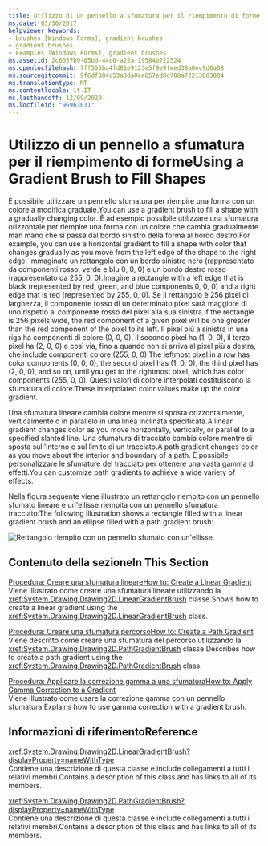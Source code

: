 ```yaml
---
title: Utilizzo di un pennello a sfumatura per il riempimento di forme
ms.date: 03/30/2017
helpviewer_keywords:
- brushes [Windows Forms], gradient brushes
- gradient brushes
- examples [Windows Forms], gradient brushes
ms.assetid: 2c6037b9-05bd-44c0-a22a-19584b722524
ms.openlocfilehash: 7ff555ba4fd81e9123e5f9e9feed38a0ec9d0a08
ms.sourcegitcommit: 9f6df084c53a3da0ea657ed0d708a72213683084
ms.translationtype: MT
ms.contentlocale: it-IT
ms.lasthandoff: 12/09/2020
ms.locfileid: "96963031"
---
```

# <a name="using-a-gradient-brush-to-fill-shapes"></a><span data-ttu-id="dfad7-102">Utilizzo di un pennello a sfumatura per il riempimento di forme</span><span class="sxs-lookup"><span data-stu-id="dfad7-102">Using a Gradient Brush to Fill Shapes</span></span>
<span data-ttu-id="dfad7-103">È possibile utilizzare un pennello sfumatura per riempire una forma con un colore a modifica graduale.</span><span class="sxs-lookup"><span data-stu-id="dfad7-103">You can use a gradient brush to fill a shape with a gradually changing color.</span></span> <span data-ttu-id="dfad7-104">È ad esempio possibile utilizzare una sfumatura orizzontale per riempire una forma con un colore che cambia gradualmente man mano che si passa dal bordo sinistro della forma al bordo destro.</span><span class="sxs-lookup"><span data-stu-id="dfad7-104">For example, you can use a horizontal gradient to fill a shape with color that changes gradually as you move from the left edge of the shape to the right edge.</span></span> <span data-ttu-id="dfad7-105">Immaginate un rettangolo con un bordo sinistro nero (rappresentato da componenti rosso, verde e blu 0, 0, 0) e un bordo destro rosso (rappresentato da 255, 0, 0).</span><span class="sxs-lookup"><span data-stu-id="dfad7-105">Imagine a rectangle with a left edge that is black (represented by red, green, and blue components 0, 0, 0) and a right edge that is red (represented by 255, 0, 0).</span></span> <span data-ttu-id="dfad7-106">Se il rettangolo è 256 pixel di larghezza, il componente rosso di un determinato pixel sarà maggiore di uno rispetto al componente rosso del pixel alla sua sinistra.</span><span class="sxs-lookup"><span data-stu-id="dfad7-106">If the rectangle is 256 pixels wide, the red component of a given pixel will be one greater than the red component of the pixel to its left.</span></span> <span data-ttu-id="dfad7-107">Il pixel più a sinistra in una riga ha componenti di colore (0, 0, 0), il secondo pixel ha (1, 0, 0), il terzo pixel ha (2, 0, 0) e così via, fino a quando non si arriva al pixel più a destra, che include componenti colore (255, 0, 0).</span><span class="sxs-lookup"><span data-stu-id="dfad7-107">The leftmost pixel in a row has color components (0, 0, 0), the second pixel has (1, 0, 0), the third pixel has (2, 0, 0), and so on, until you get to the rightmost pixel, which has color components (255, 0, 0).</span></span> <span data-ttu-id="dfad7-108">Questi valori di colore interpolati costituiscono la sfumatura di colore.</span><span class="sxs-lookup"><span data-stu-id="dfad7-108">These interpolated color values make up the color gradient.</span></span>  
  
 <span data-ttu-id="dfad7-109">Una sfumatura lineare cambia colore mentre si sposta orizzontalmente, verticalmente o in parallelo in una linea inclinata specificata.</span><span class="sxs-lookup"><span data-stu-id="dfad7-109">A linear gradient changes color as you move horizontally, vertically, or parallel to a specified slanted line.</span></span> <span data-ttu-id="dfad7-110">Una sfumatura di tracciato cambia colore mentre si sposta sull'interno e sul limite di un tracciato.</span><span class="sxs-lookup"><span data-stu-id="dfad7-110">A path gradient changes color as you move about the interior and boundary of a path.</span></span> <span data-ttu-id="dfad7-111">È possibile personalizzare le sfumature del tracciato per ottenere una vasta gamma di effetti.</span><span class="sxs-lookup"><span data-stu-id="dfad7-111">You can customize path gradients to achieve a wide variety of effects.</span></span>  
  
 <span data-ttu-id="dfad7-112">Nella figura seguente viene illustrato un rettangolo riempito con un pennello sfumato lineare e un'ellisse riempita con un pennello sfumatura tracciato:</span><span class="sxs-lookup"><span data-stu-id="dfad7-112">The following illustration shows a rectangle filled with a linear gradient brush and an ellipse filled with a path gradient brush:</span></span>  
  
 ![Rettangolo riempito con un pennello sfumato con un'ellisse.](./media/using-a-gradient-brush-to-fill-shapes/rectangle-ellipse-gradient-brush.png)  
  
## <a name="in-this-section"></a><span data-ttu-id="dfad7-114">Contenuto della sezione</span><span class="sxs-lookup"><span data-stu-id="dfad7-114">In This Section</span></span>  
 [<span data-ttu-id="dfad7-115">Procedura: Creare una sfumatura lineare</span><span class="sxs-lookup"><span data-stu-id="dfad7-115">How to: Create a Linear Gradient</span></span>](how-to-create-a-linear-gradient.md)  
 <span data-ttu-id="dfad7-116">Viene illustrato come creare una sfumatura lineare utilizzando la <xref:System.Drawing.Drawing2D.LinearGradientBrush> classe.</span><span class="sxs-lookup"><span data-stu-id="dfad7-116">Shows how to create a linear gradient using the <xref:System.Drawing.Drawing2D.LinearGradientBrush> class.</span></span>  
  
 [<span data-ttu-id="dfad7-117">Procedura: Creare una sfumatura percorso</span><span class="sxs-lookup"><span data-stu-id="dfad7-117">How to: Create a Path Gradient</span></span>](how-to-create-a-path-gradient.md)  
 <span data-ttu-id="dfad7-118">Viene descritto come creare una sfumatura del percorso utilizzando la <xref:System.Drawing.Drawing2D.PathGradientBrush> classe.</span><span class="sxs-lookup"><span data-stu-id="dfad7-118">Describes how to create a path gradient using the <xref:System.Drawing.Drawing2D.PathGradientBrush> class.</span></span>  
  
 [<span data-ttu-id="dfad7-119">Procedura: Applicare la correzione gamma a una sfumatura</span><span class="sxs-lookup"><span data-stu-id="dfad7-119">How to: Apply Gamma Correction to a Gradient</span></span>](how-to-apply-gamma-correction-to-a-gradient.md)  
 <span data-ttu-id="dfad7-120">Viene illustrato come usare la correzione gamma con un pennello sfumatura.</span><span class="sxs-lookup"><span data-stu-id="dfad7-120">Explains how to use gamma correction with a gradient brush.</span></span>  
  
## <a name="reference"></a><span data-ttu-id="dfad7-121">Informazioni di riferimento</span><span class="sxs-lookup"><span data-stu-id="dfad7-121">Reference</span></span>  
 <xref:System.Drawing.Drawing2D.LinearGradientBrush?displayProperty=nameWithType>  
 <span data-ttu-id="dfad7-122">Contiene una descrizione di questa classe e include collegamenti a tutti i relativi membri.</span><span class="sxs-lookup"><span data-stu-id="dfad7-122">Contains a description of this class and has links to all of its members.</span></span>  
  
 <xref:System.Drawing.Drawing2D.PathGradientBrush?displayProperty=nameWithType>  
 <span data-ttu-id="dfad7-123">Contiene una descrizione di questa classe e include collegamenti a tutti i relativi membri.</span><span class="sxs-lookup"><span data-stu-id="dfad7-123">Contains a description of this class and has links to all of its members.</span></span>
